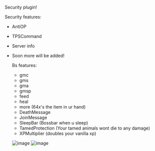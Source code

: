 Security plugin!


Security features:
- AntiOP
- TPSCommand
- Server info
- Soon more will be added!
  
  Bs features:
  - gmc
  - gms
  - gma
  - gmsp
  - feed
  - heal
  - more (64x's the item in ur hand)
  - DeathMessage
  - JoinMessage
  - SleepBar (Bossbar when u sleep)
  - TamedProtection (Your tamed animals wont die to any damage)
  - XPMultiplier (doubles your vanilla xp)
    


   ![image](https://github.com/5RoD/SentryX/assets/48499107/c7f08588-bcab-423e-b586-f5ab7c72afb0)
   ![image](https://github.com/5RoD/SentryX/assets/48499107/a814deed-1c79-42af-9980-b35f71c32fa7)
